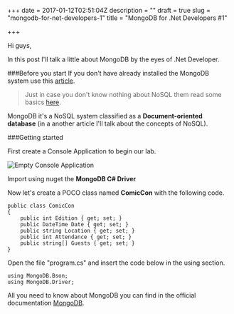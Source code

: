 +++
date = 2017-01-12T02:51:04Z
description = ""
draft = true
slug = "mongodb-for-net-developers-1"
title = "MongoDB for .Net Developers #1"

+++


Hi guys,

In this post I'll talk a little about MongoDB by the eyes of .Net Developer.

###Before you start
If you don't have already installed the MongoDB system use this [article](https://docs.mongodb.com/manual/tutorial/install-mongodb-on-windows/). 

>Just in case you don't know nothing about NoSQL them read some basics [here](https://en.wikipedia.org/wiki/NoSQL).

MongoDB it's a NoSQL system classified as a **Document-oriented database** (in a another article I'll talk about the concepts of NoSQL).

###Getting started

First create a Console Application to begin our lab.

![Empty Console Application](__GHOST_URL__/content/images/2017/01/emptyconsoleapplication.png)

Import using nuget the **MongoDB C# Driver**

Now let's create a POCO class named **ComicCon** with the following code.

    public class ComicCon
    {
        public int Edition { get; set; }
        public DateTime Date { get; set; }
        public string Location { get; set; }
        public int Attendance { get; set; }
        public string[] Guests { get; set; }
    }

Open the file "program.cs" and insert the code below in the using section.

    using MongoDB.Bson;
    using MongoDB.Driver;

All you need to know about MongoDB you can find in the official documentation [MongoDB](https://docs.mongodb.com/manual/).

